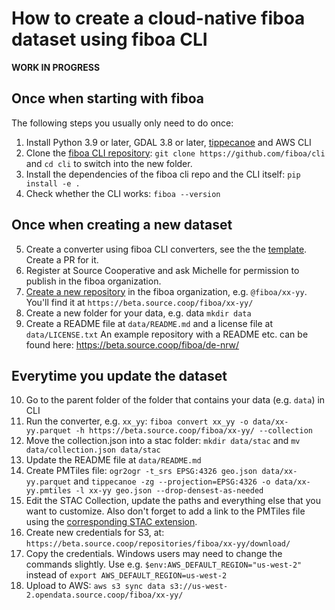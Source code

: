 # How to create a cloud-native fiboa dataset using fiboa CLI

**WORK IN PROGRESS**

## Once when starting with fiboa

The following steps you usually only need to do once:

1. Install Python 3.9 or later, GDAL 3.8 or later, [tippecanoe](https://github.com/felt/tippecanoe) and AWS CLI
2. Clone the [fiboa CLI repository](https://github.com/fiboa/cli):
   `git clone https://github.com/fiboa/cli`
   and `cd cli` to switch into the new folder.
3. Install the dependencies of the fiboa cli repo and the CLI itself:
   `pip install -e .`
4. Check whether the CLI works: `fiboa --version`

## Once when creating a new dataset

5. Create a converter using fiboa CLI converters, see the the
   [template](https://github.com/fiboa/cli/blob/main/fiboa_cli/datasets/template.py).
   Create a PR for it.
6. Register at Source Cooperative and ask Michelle for permission to publish in the fiboa organization.
7. [Create a new repository](https://beta.source.coop/repositories/new/) in the fiboa organization, e.g. `@fiboa/xx-yy`.
   You'll find it at `https://beta.source.coop/fiboa/xx-yy/`
8. Create a new folder for your data, e.g. data
   `mkdir data`
9. Create a README file at `data/README.md` and a license file at `data/LICENSE.txt`
   An example repository with a README etc. can be found here:
   <https://beta.source.coop/fiboa/de-nrw/>

## Everytime you update the dataset

10. Go to the parent folder of the folder that contains your data (e.g. `data`) in CLI
11. Run the converter, e.g. `xx_yy`:
    `fiboa convert xx_yy -o data/xx-yy.parquet -h https://beta.source.coop/fiboa/xx-yy/ --collection`
12. Move the collection.json into a stac folder:
    `mkdir data/stac` and `mv data/collection.json data/stac`
13. Update the README file at `data/README.md`
14. Create PMTiles file:
    `ogr2ogr -t_srs EPSG:4326 geo.json data/xx-yy.parquet`
    and
    `tippecanoe -zg --projection=EPSG:4326 -o data/xx-yy.pmtiles -l xx-yy geo.json --drop-densest-as-needed`
15. Edit the STAC Collection, update the paths and everything else that you want to customize.
    Also don't forget to add a link to the PMTiles file using the
    [corresponding STAC extension](https://github.com/stac-extensions/web-map-links?tab=readme-ov-file#pmtiles).
16. Create new credentials for S3, at: `https://beta.source.coop/repositories/fiboa/xx-yy/download/`
17. Copy the credentials.
    Windows users may need to change the commands slightly. Use e.g.
    `$env:AWS_DEFAULT_REGION="us-west-2"` instead of `export AWS_DEFAULT_REGION=us-west-2`
18. Upload to AWS:
    `aws s3 sync data s3://us-west-2.opendata.source.coop/fiboa/xx-yy/`